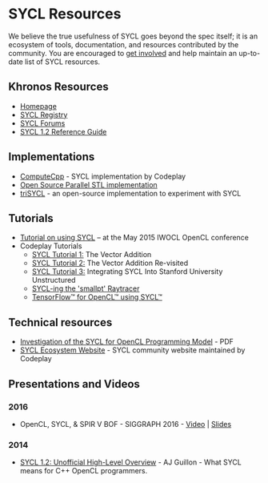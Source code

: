 # SYCL Resources
We believe the true usefulness of SYCL goes beyond the spec itself; it is an ecosystem of tools, documentation, and resources contributed by the community. You are encouraged to [get involved](https://github.com/KhronosGroup/Khronosdotorg) and help maintain an up-to-date list of SYCL resources.

## Khronos Resources
* [Homepage](https://www.khronos.org/sycl)
* [SYCL Registry](https://www.khronos.org/registry/sycl/)
* [SYCL Forums](https://forums.khronos.org/forumdisplay.php/87-OpenCL)
* [SYCL 1.2 Reference Guide](https://www.khronos.org/files/sycl/sycl-12-reference-card.pdf)

## Implementations
* [ComputeCpp](https://www.codeplay.com/products/computesuite/computecpp) - SYCL implementation by Codeplay
* [Open Source Parallel STL implementation](https://github.com/KhronosGroup/SyclParallelSTL)
* [triSYCL](https://github.com/Xilinx/triSYCL) - an open-source implementation to experiment with SYCL

## Tutorials
* [Tutorial on using SYCL](http://codeplaysoftware.github.io/iwocl2015/) – at the May 2015 IWOCL OpenCL conference
* Codeplay Tutorials
    - [SYCL Tutorial 1:](https://www.codeplay.com/portal/sycl-tutorial-1-the-vector-addition)  The Vector Addition
    - [SYCL Tutorial 2:](https://www.codeplay.com/portal/sycl-tutorial-2-the-vector-addition-re-visited) The Vector Addition Re-visited
    - [SYCL Tutorial 3:](https://www.codeplay.com/portal/sycl-tutorial-3-integrating-sycl-into-stanford-university-unstructured) Integrating SYCL Into Stanford University Unstructured
    - [SYCL-ing the 'smallpt' Raytracer](https://www.codeplay.com/portal/sycl-ing-the-smallpt-raytracer)
    - [TensorFlow™ for OpenCL™ using SYCL™](https://www.codeplay.com/portal/tensorflow™-for-opencl™-using-sycl™)

## Technical resources
* [Investigation of the SYCL for OpenCL Programming Model](https://static.ph.ed.ac.uk/dissertations/hpc-msc/2014-2015/Investigation%20of%20the%20SYCL%20for%20OpenCL%20Programming%20Model.pdf) - PDF
* [SYCL Ecosystem Website](http://sycl.tech/) - SYCL community website maintained by Codeplay

## Presentations and Videos
### 2016
* OpenCL, SYCL, & SPIR V BOF - SIGGRAPH 2016 - [Video](https://www.youtube.com/watch?v=TYp1d6yzHUQ) | [Slides](https://www.khronos.org/assets/uploads/developers/library/2016-siggraph/OpenCL-BOF-SIGGRAPH_Ju16.pdf)

### 2014
* [SYCL 1.2: Unofficial High-Level Overview](https://www.youtube.com/watch?v=-mEQhf8MeUI) - AJ Guillon - What SYCL means for C++ OpenCL programmers.
